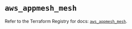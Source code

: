 # `aws_appmesh_mesh`

Refer to the Terraform Registry for docs: [`aws_appmesh_mesh`](https://registry.terraform.io/providers/hashicorp/aws/6.15.0/docs/resources/appmesh_mesh).
